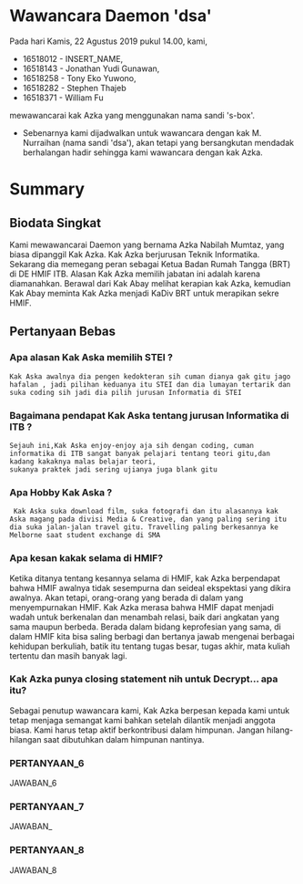 # Wawancara Daemon 'dsa'
Pada hari Kamis, 22 Agustus 2019 pukul 14.00, kami,
- 16518012 - INSERT_NAME,
- 16518143 - Jonathan Yudi Gunawan,
- 16518258 - Tony Eko Yuwono,
- 16518282 - Stephen Thajeb
- 16518371 - William Fu

mewawancarai kak Azka yang menggunakan nama sandi 's-box'.

* Sebenarnya kami dijadwalkan untuk wawancara dengan kak M. Nurraihan (nama sandi 'dsa'), akan tetapi yang bersangkutan mendadak berhalangan hadir sehingga kami wawancara dengan kak Azka.

# Summary
## Biodata Singkat
Kami mewawancarai Daemon yang bernama Azka Nabilah Mumtaz, yang biasa dipanggil Kak Azka. Kak Azka berjurusan Teknik Informatika. Sekarang dia memegang peran sebagai Ketua Badan Rumah Tangga (BRT) di DE HMIF ITB. Alasan Kak Azka memilih jabatan ini adalah karena diamanahkan. Berawal dari Kak Abay melihat kerapian kak Azka, kemudian Kak Abay meminta Kak Azka menjadi KaDiv BRT untuk merapikan sekre HMIF.

## Pertanyaan Bebas
### Apa alasan Kak Aska memilih STEI ?
	Kak Aska awalnya dia pengen kedokteran sih cuman dianya gak gitu jago hafalan , jadi pilihan keduanya itu STEI dan dia lumayan tertarik dan suka coding sih jadi dia pilih jurusan Informatia di STEI


### Bagaimana pendapat Kak Aska tentang jurusan Informatika di ITB ?
	Sejauh ini,Kak Aska enjoy-enjoy aja sih dengan coding, cuman informatika di ITB sangat banyak pelajari tentang teori gitu,dan kadang kakaknya malas belajar teori, 
	sukanya praktek jadi sering ujianya juga blank gitu 

### Apa Hobby Kak Aska ?
	 Kak Aska suka download film, suka fotografi dan itu alasannya kak Aska magang pada divisi Media & Creative, dan yang paling sering itu dia suka jalan-jalan travel gitu. Travelling paling berkesannya ke Melborne saat student exchange di SMA

### Apa kesan kakak selama di HMIF?
  Ketika ditanya tentang kesannya selama di HMIF, kak Azka berpendapat bahwa HMIF awalnya tidak sesempurna dan seideal ekspektasi yang dikira awalnya. Akan tetapi, orang-orang yang berada di dalam yang menyempurnakan HMIF. Kak Azka merasa bahwa HMIF dapat menjadi wadah untuk berkenalan dan menambah relasi, baik dari angkatan yang sama maupun berbeda. Berada dalam bidang keprofesian yang sama, di dalam HMIF kita bisa saling berbagi dan bertanya jawab mengenai berbagai kehidupan berkuliah, batik itu tentang tugas besar, tugas akhir, mata kuliah tertentu dan masih banyak lagi.

### Kak Azka punya closing statement nih untuk Decrypt... apa itu?
  Sebagai penutup wawancara kami, Kak Azka berpesan kepada kami untuk tetap menjaga semangat kami bahkan setelah dilantik menjadi anggota biasa. Kami harus tetap aktif berkontribusi dalam himpunan. Jangan hilang-hilangan saat dibutuhkan dalam himpunan nantinya. 

### PERTANYAAN_6
  JAWABAN_6

### PERTANYAAN_7
  JAWABAN_

### PERTANYAAN_8
  JAWABAN_8
